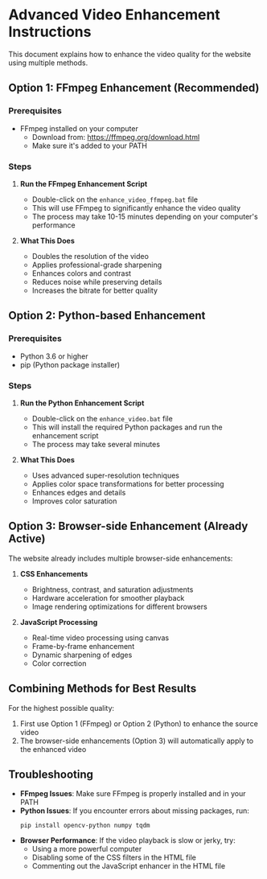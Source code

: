 # Advanced Video Enhancement Instructions

This document explains how to enhance the video quality for the website using multiple methods.

## Option 1: FFmpeg Enhancement (Recommended)

### Prerequisites
- FFmpeg installed on your computer
  - Download from: https://ffmpeg.org/download.html
  - Make sure it's added to your PATH

### Steps
1. **Run the FFmpeg Enhancement Script**
   - Double-click on the `enhance_video_ffmpeg.bat` file
   - This will use FFmpeg to significantly enhance the video quality
   - The process may take 10-15 minutes depending on your computer's performance

2. **What This Does**
   - Doubles the resolution of the video
   - Applies professional-grade sharpening
   - Enhances colors and contrast
   - Reduces noise while preserving details
   - Increases the bitrate for better quality

## Option 2: Python-based Enhancement

### Prerequisites
- Python 3.6 or higher
- pip (Python package installer)

### Steps
1. **Run the Python Enhancement Script**
   - Double-click on the `enhance_video.bat` file
   - This will install the required Python packages and run the enhancement script
   - The process may take several minutes

2. **What This Does**
   - Uses advanced super-resolution techniques
   - Applies color space transformations for better processing
   - Enhances edges and details
   - Improves color saturation

## Option 3: Browser-side Enhancement (Already Active)

The website already includes multiple browser-side enhancements:

1. **CSS Enhancements**
   - Brightness, contrast, and saturation adjustments
   - Hardware acceleration for smoother playback
   - Image rendering optimizations for different browsers

2. **JavaScript Processing**
   - Real-time video processing using canvas
   - Frame-by-frame enhancement
   - Dynamic sharpening of edges
   - Color correction

## Combining Methods for Best Results

For the highest possible quality:

1. First use Option 1 (FFmpeg) or Option 2 (Python) to enhance the source video
2. The browser-side enhancements (Option 3) will automatically apply to the enhanced video

## Troubleshooting

- **FFmpeg Issues**: Make sure FFmpeg is properly installed and in your PATH
- **Python Issues**: If you encounter errors about missing packages, run:
  ```
  pip install opencv-python numpy tqdm
  ```
- **Browser Performance**: If the video playback is slow or jerky, try:
  - Using a more powerful computer
  - Disabling some of the CSS filters in the HTML file
  - Commenting out the JavaScript enhancer in the HTML file